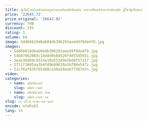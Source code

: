 ```yaml
---
title: ตู้เก็บไวน์ห้องนั่งเล่นหรูหราแสงทันสมัยติดผนัง กระจกสีแดงเรียบง่ายทันสมัย ตู้โชว์ตู้เก็บของ
price: '22645.72'
price_original: '26642.02'
currency: THB
discount: 15%
rating: 5
volume: 64
image: Sdd66619d6ab04db396293aeed4f9de4fO.jpg
images:
  - Sdd66619d6ab04db396293aeed4f9de4fO.jpg
  - S4b07862885c14ddd9e84526fdd55d593i.jpg
  - Seae30db9c9224e10a553d9e5bddf57317.jpg
  - S711f3605aa3b4fd9b09620a3b78de547z.jpg
  - S1cf6af835f05488ca30a58eab77387d7n.jpg
video: ''
categories:
  - name: เฟอร์นิเจอร์
    slug: เฟอร-เจอร
  - name: เฟอร์นิเจอร์ บ้าน
    slug: เฟอร-เจอร-าน
slug: เก-บไวน-องน-งเล-นหร
encode: oldOz6I
lang: th
---
```

  